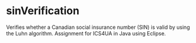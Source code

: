 # sinVerification
Verifies whether a Canadian social insurance number (SIN) is valid by using the Luhn algorithm. Assignment for ICS4UA in Java using Eclipse.
